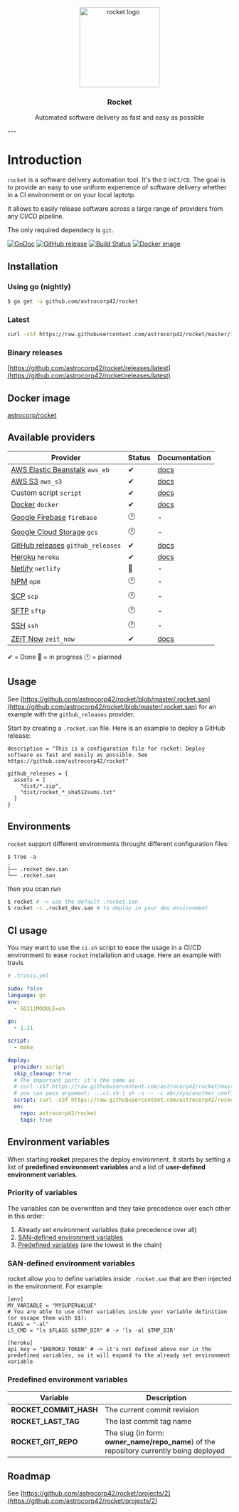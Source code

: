 <p align="center">
  <img alt="rocket logo" src="https://astrocorp.net/imgs/landing/rocket.png" height="180" />
  <h3 align="center">Rocket</h3>
  <p align="center">Automated software delivery as fast and easy as possible</p>
</p>
---

# Introduction

`rocket` is a software delivery automation tool. It's the `D` in`CI/CD`. The goal is to provide an easy
to use uniform experience of software delivery whether in a CI environment or on your local laptotp.

It allows to easily release software across a large range of providers from any CI/CD pipeline.

The only required dependecy is `git`.


[![GoDoc](https://godoc.org/github.com/astrocorp42/rocket?status.svg)](https://godoc.org/github.com/astrocorp42/rocket)
[![GitHub release](https://img.shields.io/github/release/astrocorp42/rocket.svg)](https://github.com/astrocorp42/rocket/releases/latest)
[![Build Status](https://travis-ci.org/astrocorp42/rocket.svg?branch=master)](https://travis-ci.org/astrocorp42/rocket)
[![Docker image](https://img.shields.io/badge/docker-astrocorp/rocket-blue.svg)](https://hub.docker.com/r/astrocorp/rocket)



## Installation

### Using go (nightly)
```bash
$ go get -u github.com/astrocorp42/rocket
```

### Latest
```bash
curl -sSf https://raw.githubusercontent.com/astrocorp42/rocket/master/install.sh | sh
```

### Binary releases
[https://github.com/astrocorp42/rocket/releases/latest](https://github.com/astrocorp42/rocket/releases/latest)




## Docker image

[astrocorp/rocket](https://hub.docker.com/r/astrocorp/rocket)



## Available providers

| Provider              | Status | Documentation |
| --------------------- | -------| ------------- |
| [AWS Elastic Beanstalk](https://aws.amazon.com/elasticbeanstalk/) `aws_eb` | ✔ | [docs](https://astrocorp.net/rocket/aws_eb) |
| [AWS S3](https://aws.amazon.com/s3) `aws_s3` | ✔ | [docs](https://astrocorp.net/rocket/aws_s3) |
| Custom script `script` | ✔ | [docs](https://astrocorp.net/rocket/custom_script) |
| [Docker](https://www.docker.com) `docker` | ✔ | [docs](https://astrocorp.net/rocket/docker) |
| [Google Firebase](https://firebase.google.com) `firebase` | 🕐 | - |
| [Google Cloud Storage](https://cloud.google.com/storage) `gcs` | 🕐 | - |
| [GitHub releases](https://help.github.com/categories/releases) `github_releases` | ✔ | [docs](https://astrocorp.net/rocket/github_releases) |
| [Heroku](https://www.heroku.com) `heroku` | ✔ | [docs](https://astrocorp.net/rocket/heroku) |
| [Netlify](https://www.netlify.com) `netlify` | 🚧 | - |
| [NPM](https://www.npmjs.com) `npm` | 🕐 | - |
| [SCP](https://en.wikipedia.org/wiki/Secure_copy) `scp` | 🕐 | - |
| [SFTP](https://en.wikipedia.org/wiki/SSH_File_Transfer_Protocol) `sftp` | 🕐 | - |
| [SSH](https://en.wikipedia.org/wiki/Secure_Shell) `ssh` | 🕐 | - |
| [ZEIT Now](https://zeit.co/now) `zeit_now` | ✔ | [docs](https://astrocorp.net/rocket/zeit_now) |

✔ = Done 🚧 = in progress 🕐 = planned




## Usage

See [https://github.com/astrocorp42/rocket/blob/master/.rocket.san](https://github.com/astrocorp42/rocket/blob/master/.rocket.san) for an example with the `github_releases` provider.

Start by creating a `.rocket.san` file. Here is an example to deploy a GitHub release:
```san
description = "This is a configuration file for rocket: Deploy software as fast and easily as possible. See https://github.com/astrocorp42/rocket"

github_releases = {
  assets = [
    "dist/*.zip",
    "dist/rocket_*_sha512sums.txt"
  ]
}
```



## Environments

`rocket` support different environments throught different configuration files:
```
$ tree -a
.
├── .rocket_dev.san
└── .rocket.san
```
then you ccan run
```bash
$ rocket # -> use the default .rocket.san
$ rocket -c .rocket_dev.san # to deploy in your dev environment
```



## CI usage

You may want to use the `ci.sh` script to ease the usage in a CI/CD environment to ease `rocket` installation and usage.
Here an example with travis
```yaml
# .travis.yml

sudo: false
language: go
env:
  - GO111MODULE=on

go:
  - 1.11

script:
  - make

deploy:
  provider: script
  skip_cleanup: true
  # The important part: it's the same as
  # curl -sSf https://raw.githubusercontent.com/astrocorp42/rocket/master/install.sh && $HOME/.rocket/rocket
  # you can pass argument: ...ci.sh | sh -s -- -c abc/xys/another_config_file.san
  script: curl -sSf https://raw.githubusercontent.com/astrocorp42/rocket/master/ci.sh | sh
  on:
    repo: astrocorp42/rocket
    tags: true
```



## Environment variables

When starting **rocket** prepares the deploy environment. It starts by setting a list of **predefined environment variables** and a list of **user-defined environment variables**.

### Priority of variables

The variables can be overwritten and they take precedence over each other in this order:

1. Already set environment variables (take precedence over all)
2. [SAN-defined environment variables](#san-defined-environment-variables)
3. [Predefined variables](#predefined-environment-variables) (are the lowest in the chain)

### SAN-defined environment variables

rocket allow you to define variables inside `.rocket.san` that are then injected in the environment.
For example:
```san
[env]
MY_VARIABLE = "MYSUPERVALUE"
# You are able to use other variables inside your variable definition (or escape them with $$):
FLAGS = "-al"
LS_CMD = "ls $FLAGS $$TMP_DIR" # -> 'ls -al $TMP_DIR'

[heroku]
api_key = "$HEROKU_TOKEN" # -> it's not defined above nor in the predefined variables, so it will expand to the already set environment variable
```

### Predefined environment variables

| Variable             | Description |
| --------------------- | -------|
| **ROCKET_COMMIT_HASH** | The current commit revision |
| **ROCKET_LAST_TAG** | The last commit tag name |
| **ROCKET_GIT_REPO** |  The slug (in form: **owner_name/repo_name**) of the repository currently being deployed |




## Roadmap

See [https://github.com/astrocorp42/rocket/projects/2](https://github.com/astrocorp42/rocket/projects/2)
